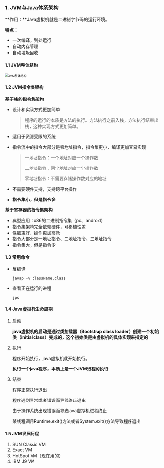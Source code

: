 ### 1. JVM与Java体系架构

**作用：**Java虚拟机就是二进制字节码的运行环境。

**特点：**

- 一次编译，到处运行
- 自动内存管理
- 自动垃圾回收

#### 1.1 JVM整体结构

<img src="https://i.loli.net/2020/06/18/Kx7gNihmtcpWUOB.png" alt="JVM整体结构" style="zoom:67%;" />

#### 1.2 JVM指令集架构

**基于栈的指令集架构**

- 设计和实现方式更加简单

  > 程序的运行的本质是方法的执行。方法执行之前入栈，方法执行结束出栈，这种实现方式更加简单。

- 适用于资源受限的系统

- 指令流中的指令大部分是零地址指令，指令集更小，编译更加容易实现

  > 一地址指令：一个地址对应一个操作数
  >
  > 二地址指令：两个地址对应一个操作数
  >
  > 零地址指令：不需要存储操作数对应的地址

- 不需要硬件支持，支持跨平台操作

- **指令集小，但是指令多**

**基于寄存器的指令集架构**

- 典型应用：x86的二进制指令集（pc、android）
- 指令集架构完全依赖硬件，可移植性差
- 性能更好，操作更加高效
- 指令大部分是一地址指令、二地址指令、三地址指令
- 指令集大，但是指令少

#### 1.3 常用命令

- 反编译

  ```shell
  javap -v className.class
  ```

- 查看正在运行的进程

  ```shell
  jps
  ```

#### 1.4 Java虚拟机生命周期

1. 启动

   **java虚拟机的启动是通过类加载器（Bootstrap class loader）创建一个初始类（initial class）完成的，这个初始类是由虚拟机的具体实现来指定的**

2. 执行

   程序开始执行，java虚拟机就开始执行。

   **执行一个java程序，本质上是一个JVM进程的执行**

3. 结束

   程序正常执行退出

   程序遇到异常或者错误而异常终止退出

   由于操作系统出现错误而导致java虚拟机进程终止

   某线程调用Runtime.exit()方法或者System.exit()方法导致程序退出

#### 1.5 JVM发展历程

1. SUN Classic VM
2. Exact VM
3. HotSpot VM（现在用的）
4. IBM J9 VM
